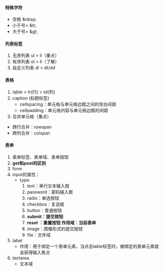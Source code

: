 #### 特殊字符

- 空格	     \&nbsp;
- 小于号<   \&lt;
- 大于号>   \&gt;

#### 列表标签

1. 无序列表 ul > li（重点）
2. 有序列表 ol > li（了解）
3. 自定义列表 dl > dt/dd

#### 表格

1.   table > tr(行) > td(列)
2.   caption (标题标签)
     - cellspacing：单元格与单元格边框之间的空白间距
     - cellpadding：单元格内容与单元格边框的间距
3.   合并单元格（重点）
   - 跨行合并：rowspan
   - 跨列合并：colspan

#### 表单

1. 表单标签、表单域、表单按钮
2. **get和post的区别**
3. form
4. input的属性：
   - type:
     1. text：单行文本输入框
     2. password：密码输入框
     3. radio：单选按钮
     4. checkbox：复选框
     5. button：普通按钮
     6. **submit：提交按钮**
     7. **reset ：重置按钮 作用域：当前表单**
     8. image：图像形式的提交按钮
     9. file：文件域
5. label
   - 作用：用于绑定一个表单元素，当点击lable标签时，被绑定的表单元素就会获得输入焦点
6. textarea
   - 文本域

